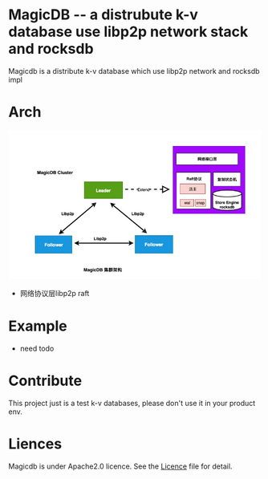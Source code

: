 # MagicDB   -- a distrubute k-v database use libp2p network stack and rocksdb
Magicdb is a distribute k-v database which use libp2p network and rocksdb impl

# Arch
![架构图](https://github.com/csunny/magicdb/blob/master/asserts/magicdb_arch.jpg)
- 网络协议层libp2p raft

# Example
- need todo

# Contribute
This project just is a test k-v databases, please don't use it in your product env.

# Liences

Magicdb is under Apache2.0 licence. See the [Licence](https://github.com/csunny/magicdb/blob/master/LICENSE) file for detail.
